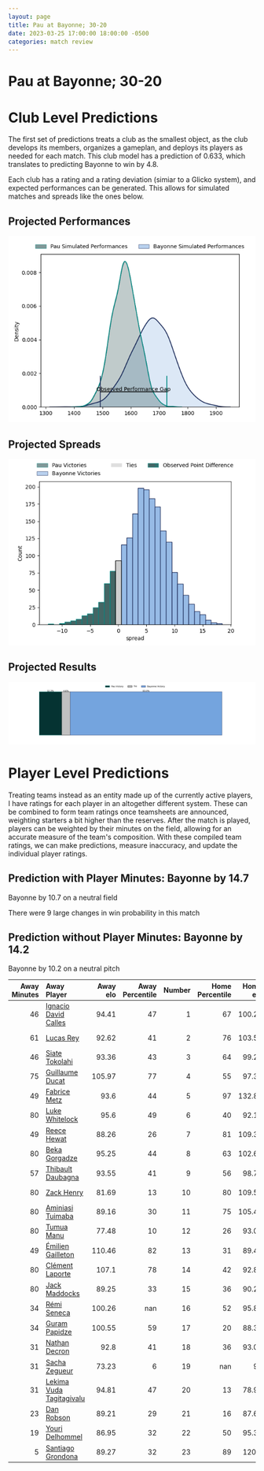 ```yaml
---  
layout: page  
title: Pau at Bayonne; 30-20  
date: 2023-03-25 17:00:00 18:00:00 -0500  
categories: match review  
---
```

# Pau at Bayonne; 30-20

# Club Level Predictions


The first set of predictions treats a club as the smallest object, as the club develops its members, organizes a gameplan, and deploys its players as needed for each match. This club model has a prediction of 0.633, which translates to predicting Bayonne to win by 4.8.

Each club has a rating and a rating deviation (simiar to a Glicko system), and expected performances can be generated. This allows for simulated matches and spreads like the ones below.
## Projected Performances


![Projected Performances](plots/performances_2023-03-25-Bayonne-Pau.png)
## Projected Spreads


![Projected Spreads](plots/spreads_2023-03-25-Bayonne-Pau.png)
## Projected Results


![Projected Results](plots/resultbar_2023-03-25-Bayonne-Pau.png)
# Player Level Predictions


Treating teams instead as an entity made up of the currently active players, I have ratings for each player in an altogether different system. These can be combined to form team ratings once teamsheets are announced, weighting starters a bit higher than the reserves. After the match is played, players can be weighted by their minutes on the field, allowing for an accurate measure of the team's composition. With these compiled team ratings, we can make predictions, measure inaccuracy, and update the individual player ratings.
## Prediction with Player Minutes: Bayonne by 14.7


Bayonne by 10.7 on a neutral field

There were 9 large changes in win probability in this match
## Prediction without Player Minutes: Bayonne by 14.2


Bayonne by 10.2 on a neutral pitch



|   Away Minutes | Away Player                                                                    |   Away elo |   Away Percentile |   Number |   Home Percentile |   Home elo | Home Player                                                              |   Home Minutes |
|---------------:|:-------------------------------------------------------------------------------|-----------:|------------------:|---------:|------------------:|-----------:|:-------------------------------------------------------------------------|---------------:|
|             46 | [Ignacio David Calles](..//playerfiles//IgnacioDavidCalles_cleaned.md)         |      94.41 |                47 |        1 |                67 |     100.25 | [Swan Cormenier](..//playerfiles//SwanCormenier_cleaned.md)              |             24 |
|             61 | [Lucas Rey](..//playerfiles//LucasRey_cleaned.md)                              |      92.62 |                41 |        2 |                76 |     103.53 | [Facundo Bosch](..//playerfiles//FacundoBosch_cleaned.md)                |             60 |
|             46 | [Siate Tokolahi](..//playerfiles//SiateTokolahi_cleaned.md)                    |      93.36 |                43 |        3 |                64 |      99.21 | [Pascal Cotet](..//playerfiles//PascalCotet_cleaned.md)                  |             65 |
|             75 | [Guillaume Ducat](..//playerfiles//GuillaumeDucat_cleaned.md)                  |     105.97 |                77 |        4 |                55 |      97.37 | [Denis Marchois](..//playerfiles//DenisMarchois_cleaned.md)              |             51 |
|             49 | [Fabrice Metz](..//playerfiles//FabriceMetz_cleaned.md)                        |      93.6  |                44 |        5 |                97 |     132.85 | [Thomas Ceyte](..//playerfiles//ThomasCeyte_cleaned.md)                  |             80 |
|             80 | [Luke Whitelock](..//playerfiles//LukeWhitelock_cleaned.md)                    |      95.6  |                49 |        6 |                40 |      92.18 | [Pierre Huguet](..//playerfiles//PierreHuguet_cleaned.md)                |             60 |
|             49 | [Reece Hewat](..//playerfiles//ReeceHewat_cleaned.md)                          |      88.26 |                26 |        7 |                81 |     109.35 | [Baptiste Heguy](..//playerfiles//BaptisteHeguy_cleaned.md)              |             80 |
|             80 | [Beka Gorgadze](..//playerfiles//BekaGorgadze_cleaned.md)                      |      95.25 |                44 |        8 |                63 |     102.63 | [Uzair Cassiem](..//playerfiles//UzairCassiem_cleaned.md)                |             80 |
|             57 | [Thibault Daubagna](..//playerfiles//ThibaultDaubagna_cleaned.md)              |      93.55 |                41 |        9 |                56 |      98.76 | [Guillaume Rouet](..//playerfiles//GuillaumeRouet_cleaned.md)            |             68 |
|             80 | [Zack Henry](..//playerfiles//ZackHenry_cleaned.md)                            |      81.69 |                13 |       10 |                80 |     109.57 | [Camille Lopez](..//playerfiles//CamilleLopez_cleaned.md)                |             80 |
|             80 | [Aminiasi Tuimaba](..//playerfiles//AminiasiTuimaba_cleaned.md)                |      89.16 |                30 |       11 |                75 |     105.46 | [Rémy Baget](..//playerfiles//RémyBaget_cleaned.md)                      |             80 |
|             80 | [Tumua Manu](..//playerfiles//TumuaManu_cleaned.md)                            |      77.48 |                10 |       12 |                26 |      93.02 | [Eneriko Buliruarua](..//playerfiles//EnerikoBuliruarua_cleaned.md)      |             61 |
|             49 | [Émilien Gailleton](..//playerfiles//ÉmilienGailleton_cleaned.md)              |     110.46 |                82 |       13 |                31 |      89.43 | [Sireli Maqala](..//playerfiles//SireliMaqala_cleaned.md)                |             80 |
|             80 | [Clément Laporte](..//playerfiles//ClémentLaporte_cleaned.md)                  |     107.1  |                78 |       14 |                42 |      92.85 | [Marland Yarde](..//playerfiles//MarlandYarde_cleaned.md)                |             80 |
|             80 | [Jack Maddocks](..//playerfiles//JackMaddocks_cleaned.md)                      |      89.25 |                33 |       15 |                36 |      90.28 | [Yohan Orabé](..//playerfiles//YohanOrabé_cleaned.md)                    |             74 |
|             34 | [Rémi Seneca](..//playerfiles//RémiSeneca_cleaned.md)                          |     100.26 |               nan |       16 |                52 |      95.86 | [Matis Perchaud](..//playerfiles//MatisPerchaud_cleaned.md)              |             56 |
|             34 | [Guram Papidze](..//playerfiles//GuramPapidze_cleaned.md)                      |     100.55 |                59 |       17 |                20 |      88.36 | [Manuel Leindekar](..//playerfiles//ManuelLeindekar_cleaned.md)          |             29 |
|             31 | [Nathan Decron](..//playerfiles//NathanDecron_cleaned.md)                      |      92.8  |                41 |       18 |                36 |      93.02 | [Torsten van Jaarsveld](..//playerfiles//TorstenvanJaarsveld_cleaned.md) |             20 |
|             31 | [Sacha Zegueur](..//playerfiles//SachaZegueur_cleaned.md)                      |      73.23 |                 6 |       19 |               nan |      95    | [Olajuwon Noah](..//playerfiles//OlajuwonNoah_cleaned.md)                |             20 |
|             31 | [Lekima Vuda Tagitagivalu](..//playerfiles//LekimaVudaTagitagivalu_cleaned.md) |      94.81 |                47 |       20 |                13 |      78.95 | [Peyo Muscarditz](..//playerfiles//PeyoMuscarditz_cleaned.md)            |             19 |
|             23 | [Dan Robson](..//playerfiles//DanRobson_cleaned.md)                            |      89.21 |                29 |       21 |                16 |      87.61 | [Pieter Ernst Scholtz](..//playerfiles//PieterErnstScholtz_cleaned.md)   |             15 |
|             19 | [Youri Delhommel](..//playerfiles//YouriDelhommel_cleaned.md)                  |      86.95 |                32 |       22 |                50 |      95.31 | [Maxime Machenaud](..//playerfiles//MaximeMachenaud_cleaned.md)          |             12 |
|              5 | [Santiago Grondona](..//playerfiles//SantiagoGrondona_cleaned.md)              |      89.27 |                32 |       23 |                89 |     120.7  | [Thomas Dolhagaray](..//playerfiles//ThomasDolhagaray_cleaned.md)        |              6 |


